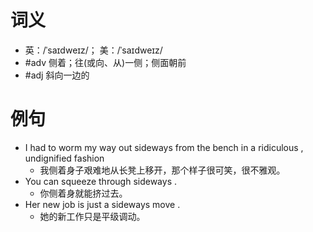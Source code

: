 # 词义
- 英：/ˈsaɪdweɪz/； 美：/ˈsaɪdweɪz/
- #adv 侧着；往(或向、从)一侧；侧面朝前
- #adj 斜向一边的
# 例句
- I had to worm my way out sideways from the bench in a ridiculous , undignified fashion
	- 我侧着身子艰难地从长凳上移开，那个样子很可笑，很不雅观。
- You can squeeze through sideways .
	- 你侧着身就能挤过去。
- Her new job is just a sideways move .
	- 她的新工作只是平级调动。
